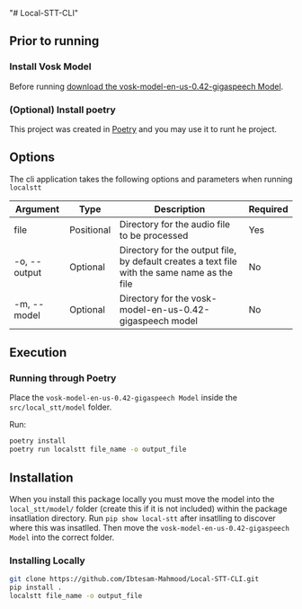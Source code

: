 "# Local-STT-CLI"

## Prior to running

### Install Vosk Model

Before running [download the vosk-model-en-us-0.42-gigaspeech Model](https://alphacephei.com/vosk/models).

### (Optional) Install poetry

This project was created in [Poetry](https://python-poetry.org/) and you may use it to runt he project.

## Options

The cli application takes the following options and parameters when running `localstt`

| Argument     | Type       | Description                                                                                  | Required |
| ------------ | ---------- | -------------------------------------------------------------------------------------------- | -------- |
| file         | Positional | Directory for the audio file to be processed                                                 | Yes      |
| -o, --output | Optional   | Directory for the output file, by default creates a text file with the same name as the file | No       |
| -m, --model  | Optional   | Directory for the vosk-model-en-us-0.42-gigaspeech model                                     | No       |

## Execution

### Running through Poetry

Place the `vosk-model-en-us-0.42-gigaspeech Model` inside the `src/local_stt/model` folder.

Run:

```sh
poetry install
poetry run localstt file_name -o output_file
```

## Installation

When you install this package locally you must move the model into the `local_stt/model/` folder (create this if it is not included) within the package insatllation directory.
Run `pip show local-stt` after insatlling to discover where this was insatlled. Then move the `vosk-model-en-us-0.42-gigaspeech Model` into the correct folder.

### Installing Locally

```sh
git clone https://github.com/Ibtesam-Mahmood/Local-STT-CLI.git
pip install .
localstt file_name -o output_file
```
